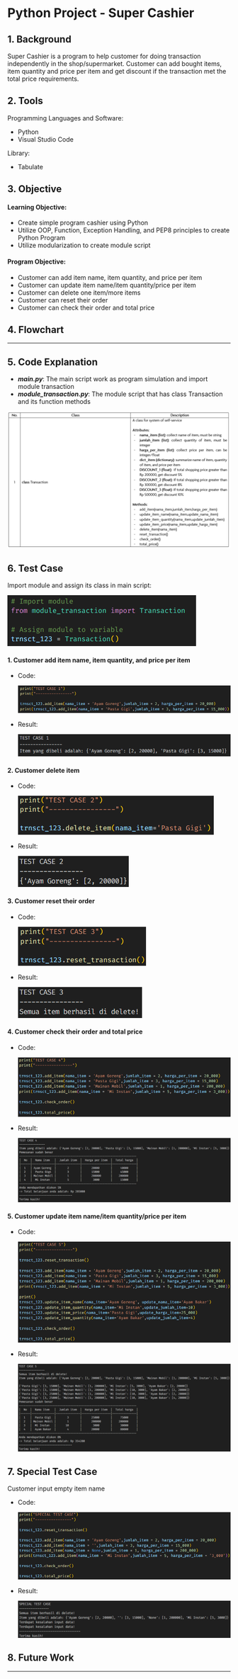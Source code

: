 # Python Project - Super Cashier

## 1. Background

Super Cashier is a program to help customer for doing transaction independently in the shop/supermarket. Customer can add bought items, item quantity and price per item and get discount if the transaction met the total price requirements.

## 2. Tools
Programming Languages and Software:
- Python
- Visual Studio Code

Library:
- Tabulate

## 3. Objective

#### Learning Objective:
- Create simple program cashier using Python
- Utilize OOP, Function, Exception Handling, and PEP8 principles to create Python Program
- Utilize modularization to create module script

#### Program Objective:
- Customer can add item name, item quantity, and price per item
- Customer can update item name/item quantity/price per item
- Customer can delete one item/more items
- Customer can reset their order
- Customer can check their order and total price

## 4. Flowchart

---------------------------------

## 5. Code Explanation

- **_main.py_**: The main script work as program simulation and import module transaction
- **_module_transaction.py_**: The module script that has class Transaction and its function methods

![Alt text](screenshot/class_table.png)



## 6. Test Case

Import module and assign its class in main script:

![Alt text](screenshot/Import_module.png)

#### 1. Customer add item name, item quantity, and price per item

- Code:

  ![Alt text](screenshot/code_test1.png)

- Result:

  ![Alt text](screenshot/test1.png)


#### 2. Customer delete item

- Code:

  ![Alt text](screenshot/code_test2.png)

- Result:

  ![Alt text](screenshot/test2.png)


#### 3. Customer reset their order

- Code:

  ![Alt text](screenshot/code_test3.png)

- Result:

  ![Alt text](screenshot/test3.png)

#### 4. Customer check their order and total price

- Code:

  ![Alt text](screenshot/code_test4.png)

- Result:

  ![Alt text](screenshot/test4.png)

#### 5. Customer update item name/item quantity/price per item

- Code:

  ![Alt text](screenshot/code_test5.png)

- Result:

  ![Alt text](screenshot/test5.png)

## 7. Special Test Case

Customer input empty item name

- Code:

  ![Alt text](screenshot/code_specialcase.png)

- Result:

  ![Alt text](screenshot/test_special.png)

## 8. Future Work

----------------------------------




